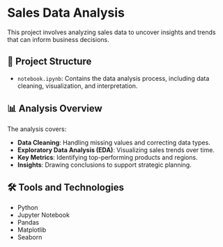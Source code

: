 # Sales Data Analysis

This project involves analyzing sales data to uncover insights and trends that can inform business decisions.

## 📁 Project Structure

- `notebook.ipynb`: Contains the data analysis process, including data cleaning, visualization, and interpretation.

## 📊 Analysis Overview

The analysis covers:

- **Data Cleaning**: Handling missing values and correcting data types.
- **Exploratory Data Analysis (EDA)**: Visualizing sales trends over time.
- **Key Metrics**: Identifying top-performing products and regions.
- **Insights**: Drawing conclusions to support strategic planning.

## 🛠️ Tools and Technologies

- Python
- Jupyter Notebook
- Pandas
- Matplotlib
- Seaborn


